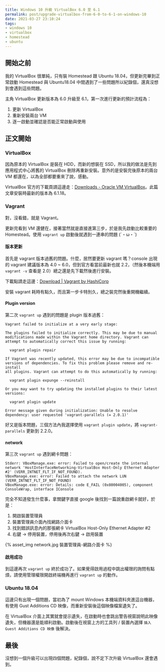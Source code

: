 ```yaml
---
title: Windows 10 升級 VirtualBox 6.0 至 6.1
permalink: post/upgrade-virtualbox-from-6-0-to-6-1-on-windows-10
date: 2021-03-27 23:10:24
tags:
- windows 10
- virtualbox
- homestead
- ubuntu
---
```


## 開始之前

我的 VirtualBox 很單純，只有裝 Homestead 跟 Ubuntu 18.04，但更新完畢到正常啟動 Homestead 與 Ubuntu18.04 中間遇到了一些問題所以紀錄個，還真沒想到會遇到這些問題。

主角 VirtualBox 更新版本為 6.0 升級至 6.1，第一次進行更新的預計流程為：

1. 更新 VirtualBox
1. 重新安裝兩台 VM
1. 逐一啟動並確認是否能正常啟動與使用

## 正文開始

### VirtualBox

因為原本的 VirtualBox 是裝在 HDD，而新的想裝在 SSD，所以我的做法是先到應用程式中心將舊的 VirtualBox 刪除再重新安裝。意外的是安裝完後原本的兩台 VM 都還在，以為全部都要重來了說，感動。

VirtualBox 官方的下載頁請這邊走：[Downloads - Oracle VM VirtualBox](https://www.virtualbox.org/wiki/Downloads)。此篇文章安裝時最新的版本為 6.1.18。

### Vagrant

對，沒看錯，就是 Vagrant。

更新完看到 VM 還健在，接著當然就是直接進第三步，於是我先啟動比較重要的 Homestead。使用 `vagrant up` 啟動後就遇到一連串的問題 (´・ω・`)

#### 版本更新

首先是 vagrant 版本過舊的問題。什麼，居然要更新 vagrant 嗎？console 出現的 vagrant 建議版本為 4.0 ~ 6.0，但到官方看當前最新也就 2.2，（然後本機端用 `vagrant -v` 查看是 2.0）總之還是先下載然後進行安裝。

下載點請走這邊：[Download | Vagrant by HashiCorp](https://www.vagrantup.com/downloads)

安裝 vagrant 耗時有點久，而且第一步卡特別久，總之裝完然後重開機繼續。

#### Plugin version

第二次 `vagrant up` 遇到的問題是 plugin 版本過舊：
```
Vagrant failed to initialize at a very early stage:

The plugins failed to initialize correctly. This may be due to manual
modifications made within the Vagrant home directory. Vagrant can
attempt to automatically correct this issue by running:

  vagrant plugin repair

If Vagrant was recently updated, this error may be due to incompatible
versions of dependencies. To fix this problem please remove and re-install
all plugins. Vagrant can attempt to do this automatically by running:

  vagrant plugin expunge --reinstall

Or you may want to try updating the installed plugins to their latest
versions:

  vagrant plugin update

Error message given during initialization: Unable to resolve dependency: user requested 'vagrant-parallels (= 2.0.1)'
```

好又是版本問題，三個方法內我選擇使用 `vagrant plugin update`，將 `vagrant-parallels` 更新到 2.2.0。

#### network

第三次 `vagrant up` 遇到網卡問題：
```
Stderr: VBoxManage.exe: error: Failed to open/create the internal network 'HostInterfaceNetworking-VirtualBox Host-Only Ethernet Adapter #2' (VERR_INTNET_FLT_IF_NOT_FOUND).
VBoxManage.exe: error: Failed to attach the network LUN (VERR_INTNET_FLT_IF_NOT_FOUND)
VBoxManage.exe: error: Details: code E_FAIL (0x80004005), component ConsoleWrap, interface IConsole
```

完全不知道發生什麼事，拿關鍵字直接 google 後找到一篇說重啟網卡就好，於是：

1. 開啟裝置管理員
1. 裝置管理員介面內找網路介面卡
1. 找到錯誤訊息內的那張網卡 VirtualBox Host-Only Ethernet Adapter #2
1. 右鍵 -> 停用裝置，停用後再次右鍵 -> 啟用裝置

{% asset_img network.jpg 裝置管理員-網路介面卡 %}

#### 啟用成功

到這邊再次 `vagrant up` 終於成功了。如果覺得啟用過程中跳出權限的詢問有點煩，請使用管理權限開啟終端機再進行 `vagrant up` 的動作。

### Ubuntu 18.04

這邊只有出現一個問題，當初為了 mount Windows 本機端資料夾進這台機器，有使用 Gust Additions CD 映像，而重新安裝後這個映像檔案遺失了。

在 VirtualBox 介面上其實就會提示遺失，在啟動時也會跳出警告視窗說明此映像遺失，但機器還是能順利啟動。啟動後在視窗上方的工具列 / 裝置內選擇 `插入 Guest Additions CD 映像` 後解決。

## 最後

沒想到一個升級可以出現四個問題，紀錄個，說不定下次升級 VirtualBox 還會遇到。
